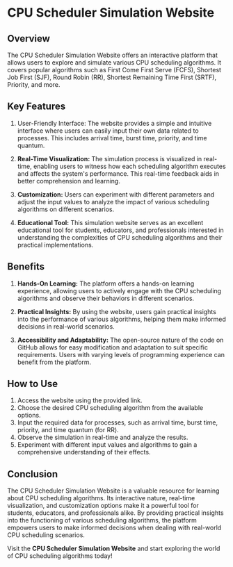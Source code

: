 # CPU Scheduler Simulation Website

## Overview
The CPU Scheduler Simulation Website offers an interactive platform that allows users to explore and simulate various CPU scheduling algorithms. It covers popular algorithms such as First Come First Serve (FCFS), Shortest Job First (SJF), Round Robin (RR), Shortest Remaining Time First (SRTF), Priority, and more.

## Key Features
1. User-Friendly Interface: The website provides a simple and intuitive interface where users can easily input their own data related to processes. This includes arrival time, burst time, priority, and time quantum.

2. **Real-Time Visualization:** The simulation process is visualized in real-time, enabling users to witness how each scheduling algorithm executes and affects the system's performance. This real-time feedback aids in better comprehension and learning.

3. **Customization:** Users can experiment with different parameters and adjust the input values to analyze the impact of various scheduling algorithms on different scenarios.

4. **Educational Tool:** This simulation website serves as an excellent educational tool for students, educators, and professionals interested in understanding the complexities of CPU scheduling algorithms and their practical implementations.

## Benefits
1. **Hands-On Learning:** The platform offers a hands-on learning experience, allowing users to actively engage with the CPU scheduling algorithms and observe their behaviors in different scenarios.

2. **Practical Insights:** By using the website, users gain practical insights into the performance of various algorithms, helping them make informed decisions in real-world scenarios.

3. **Accessibility and Adaptability:** The open-source nature of the code on GitHub allows for easy modification and adaptation to suit specific requirements. Users with varying levels of programming experience can benefit from the platform.

## How to Use
1. Access the website using the provided link.
2. Choose the desired CPU scheduling algorithm from the available options.
3. Input the required data for processes, such as arrival time, burst time, priority, and time quantum (for RR).
4. Observe the simulation in real-time and analyze the results.
5. Experiment with different input values and algorithms to gain a comprehensive understanding of their effects.

## Conclusion
The CPU Scheduler Simulation Website is a valuable resource for learning about CPU scheduling algorithms. Its interactive nature, real-time visualization, and customization options make it a powerful tool for students, educators, and professionals alike. By providing practical insights into the functioning of various scheduling algorithms, the platform empowers users to make informed decisions when dealing with real-world CPU scheduling scenarios.

Visit the **CPU Scheduler Simulation Website** and start exploring the world of CPU scheduling algorithms today!

